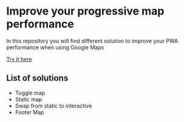 # Improve your progressive map performance

In this repository you will find different solution to improve your PWA performance when using Google Maps

[Try it here](https://lorenzozaccagnini.github.io/improve-pwa-map-performance/)

## List of solutions
* Toggle map
* Static map
* Swap from static to interactive
* Footer Map
